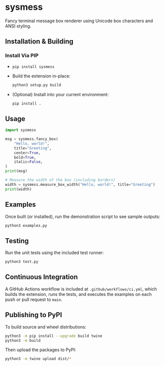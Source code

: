 # sysmess

Fancy terminal message box renderer using Unicode box characters and ANSI styling.

## Installation & Building

### Install Via PIP
   - `pip install sysmess`

- Build the extension in-place:

  ```bash
  python3 setup.py build
  ```

- (Optional) Install into your current environment:

  ```bash
  pip install .
  ```

## Usage

```python
import sysmess

msg = sysmess.fancy_box(
    "Hello, world!",
    title="Greeting",
    center=True,
    bold=True,
    italic=False,
)
print(msg)

# Measure the width of the box (including borders)
width = sysmess.measure_box_width("Hello, world!", title="Greeting")
print(width)
```

## Examples

Once built (or installed), run the demonstration script to see sample outputs:

```bash
python3 examples.py
```

## Testing

Run the unit tests using the included test runner:

```bash
python3 test.py
```

## Continuous Integration

A GitHub Actions workflow is included at `.github/workflows/ci.yml`, which builds the extension, runs the tests, and executes the examples on each push or pull request to `main`.

## Publishing to PyPI

To build source and wheel distributions:

```bash
python3 -m pip install --upgrade build twine
python3 -m build
```

Then upload the packages to PyPI:

```bash
python3 -m twine upload dist/*
```
